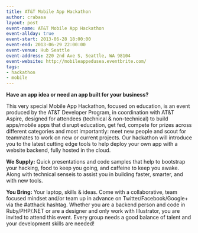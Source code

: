 ```yaml
---
title: AT&T Mobile App Hackathon
author: crabasa
layout: post
event-name: AT&T Mobile App Hackathon
event-allday: true
event-start: 2013-06-28 18:00:00
event-end: 2013-06-29 22:00:00
event-venue: Hub Seattle
event-address: 220 2nd Ave S, Seattle, WA 98104
event-website: http://mobileappedusea.eventbrite.com/
tags:
- hackathon
- mobile
---
```

**Have an app idea or need an app built for your business?**

This very special Mobile App Hackathon, focused on education, is an event produced by the AT&T Developer Program, in coordination with AT&T Aspire, designed for attendees (technical & non-technical) to build apps/mobile apps that disrupt education, get fed, compete for prizes across different categories and most importantly: meet new people and scout for teammates to work on new or current projects. Our hackathon will introduce you to the latest cutting edge tools to help deploy your own app with a website backend, fully hosted in the cloud.

**We Supply:** Quick presentations and code samples that help to bootstrap your hacking, food to keep you going, and caffeine to keep you awake. Along with technical senseis to assist you in building faster, smarter, and with new tools.

**You Bring:** Your laptop, skills & ideas. Come with a collaborative, team focused mindset and/or team up in advance on Twitter/Facebook/Google+ via the #atthack hashtag. Whether you are a backend person and code in Ruby/PHP/.NET or are a designer and only work with Illustrator, you are invited to attend this event. Every group needs a good balance of talent and your development skills are needed!
